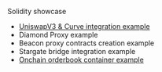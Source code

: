 Solidity showcase

* [UniswapV3 & Curve integration example](integrations)
* Diamond Proxy example
* Beacon proxy contracts creation example
* Stargate bridge integration example
* [Onchain orderbook container example](orderbook/exchange.sol)
